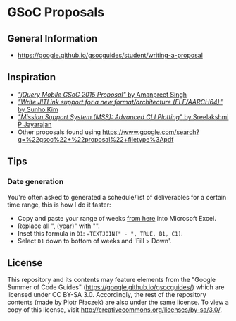 # GSoC Proposals

## General Information

- <https://google.github.io/gsocguides/student/writing-a-proposal>

## Inspiration

- [*"jQuery Mobile GSoC 2015 Proposal"* by Amanpreet Singh](https://docs.google.com/document/d/16xIbGHdqmJExXlksMso--rOecZ34j0-iVskw9gUK3P8/edit?usp=sharing)
- [*"Write JITLink support for a new format/architecture (ELF/AARCH64)"* by Sunho Kim](https://compiler-research.org/assets/docs/Sunho_Kim_Proposal_2022.pdf)
- [*"Mission Support System (MSS): Advanced CLI Plotting"* by Sreelakshmi P Jayarajan](https://blogs.python-gsoc.org/media/proposals/GSoC_proposal_kXzduWp.pdf)
- Other proposals found using <https://www.google.com/search?q=%22gsoc%22+%22proposal%22+filetype%3Apdf>

## Tips

### Date generation

You're often asked to generated a schedule/list of deliverables for a certain time range, this is how I do it faster:

- Copy and paste your range of weeks [from here](https://www.epochconverter.com/weeks/2024) into Microsoft Excel.
- Replace all ", (year)" with "".
- Inset this formula in `D1`: `=TEXTJOIN(" - ", TRUE, B1, C1)`.
- Select `D1` down to bottom of weeks and 'Fill > Down'.

## License

This repository and its contents may feature elements from the "Google Summer of Code Guides" (<https://google.github.io/gsocguides/>) which are licensed under CC BY-SA 3.0. Accordingly, the rest of the repository contents (made by Piotr Płaczek) are also under the same license. To view a copy of this license, visit <http://creativecommons.org/licenses/by-sa/3.0/>.
